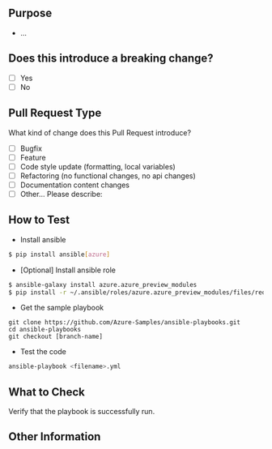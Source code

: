 ## Purpose
<!-- Describe the intention of the changes being proposed. What problem does it solve or functionality does it add? -->
* ...

## Does this introduce a breaking change?
<!-- Mark one with an "x". -->
- [ ] Yes
- [ ] No

## Pull Request Type
What kind of change does this Pull Request introduce?

<!-- Please check the one that applies to this PR using "x". -->
- [ ] Bugfix
- [ ] Feature
- [ ] Code style update (formatting, local variables)
- [ ] Refactoring (no functional changes, no api changes)
- [ ] Documentation content changes
- [ ] Other... Please describe:

## How to Test
*  Install ansible

```bash
$ pip install ansible[azure]
```

*  [Optional] Install ansible role

```bash
$ ansible-galaxy install azure.azure_preview_modules
$ pip install -r ~/.ansible/roles/azure.azure_preview_modules/files/requirements-azure.txt
```

*  Get the sample playbook

```
git clone https://github.com/Azure-Samples/ansible-playbooks.git
cd ansible-playbooks
git checkout [branch-name]
```

* Test the code
<!-- Add steps to run the tests suite and/or manually test -->
```bash
ansible-playbook <filename>.yml
```

## What to Check
Verify that the playbook is successfully run.

## Other Information
<!-- Add any other helpful information that may be needed here. -->
